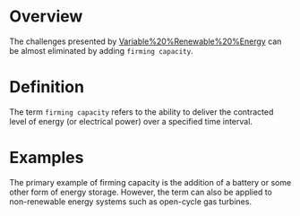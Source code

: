 # Overview
The challenges presented by [Variable%20%Renewable%20%Energy](Variable%20%Renewable%20%Energy.md) can be almost eliminated by adding `firming capacity`.  

# Definition
The term `firming capacity` refers to the ability to deliver the contracted level of energy (or electrical power) over a specified time interval.

# Examples
The primary example of firming capacity is the addition of a battery or some other form of energy storage. However, the term can also be applied to non-renewable energy systems such as open-cycle gas turbines.



